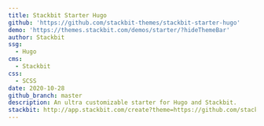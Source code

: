 ```yaml
---
title: Stackbit Starter Hugo
github: 'https://github.com/stackbit-themes/stackbit-starter-hugo'
demo: 'https://themes.stackbit.com/demos/starter/?hideThemeBar'
author: Stackbit
ssg:
  - Hugo
cms:
  - Stackbit
css:
  - SCSS
date: 2020-10-28
github_branch: master
description: An ultra customizable starter for Hugo and Stackbit.
stackbit: http://app.stackbit.com/create?theme=https://github.com/stackbit-themes/stackbit-starter-hugo
---
```

